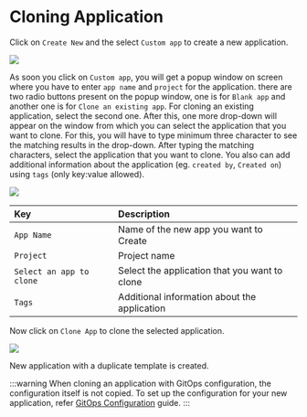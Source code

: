 # Cloning Application

Click on `Create New` and the select `Custom app` to create a new application.

![](https://devtron-public-asset.s3.us-east-2.amazonaws.com/images/cloning-application/custom-app.jpg)

 As soon you click on `Custom app`, you will get a popup window on screen where you have to enter `app name` and `project` for the application. there are two radio buttons present on the popup window, one is for `Blank app` and another one is for `Clone an existing app`. For cloning an existing application, select the second one. After this, one more drop-down will appear on the window from which you can select the application that you want to clone. For this, you will have to type minimum three character to see the matching results in the drop-down. After typing the matching characters, select the application that you want to clone. You also can add additional information about the application (eg. `created by`, `Created on`) using `tags` (only key:value allowed).

![](https://devtron-public-asset.s3.us-east-2.amazonaws.com/images/cloning-application/clone-app.jpg)

| Key | Description |
| :--- | :--- |
| `App Name` | Name of the new app you want to Create |
| `Project` | Project name |
| `Select an app to clone` | Select the application that you want to clone |
| `Tags` | Additional information about the application |

Now click on `Clone App` to clone the selected application.

![](https://devtron-public-asset.s3.us-east-2.amazonaws.com/images/cloning-application/new-cloned-app.jpg)

New application with a duplicate template is created.

:::warning
When cloning an application with GitOps configuration, the configuration itself is not copied. To set up the configuration for your new application, refer [GitOps Configuration](./creating-application/gitops-config.md) guide.
:::

